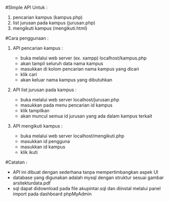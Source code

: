 #SImple API Untuk :
1. pencarian kampus (kampus.php)
2. list jurusan pada kampus (jurusan.php)
3. mengikuti kampus (mengikuti.html)

#Cara penggunaan :
1. API pencarian kampus :
	- buka melalui web server (ex. xampp) localhost/kampus.php
	- akan tampil seluruh data nama kampus
	- masukkan di kolom pencarian nama kampus yang dicari
	- klik cari
	- akan keluar nama kampus yang dibutuhkan
	
2. API list jurusan pada kampus :
	- buka melalui web server localhost/jurusan.php
	- masukkan pada menu pencarian id kampus
	- klik tampilkan
	- akan muncul semua id jurusan yang ada dalam kampus terkait
	
3. API mengikuti kampus :
	- buka melalui web server localhost/mengikuti.php
	- masukkan id pengguna
	- masukkan id kampus
	- klik ikuti
	
#Catatan :
- API ini dibuat dengan sederhana tanpa mempertimbangkan aspek UI
- database yang digunakan adalah mysql dengan struktur sesuai gambar arsitekturdata.pdf
- sql dapat didownload pada file akupintar.sql dan diinstal melalui panel import pada dashboard phpMyAdmin
